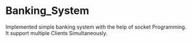 # Banking_System
Implemented simple banking system with the help of socket Programming.
It support multiple Clients Simultaneously.
